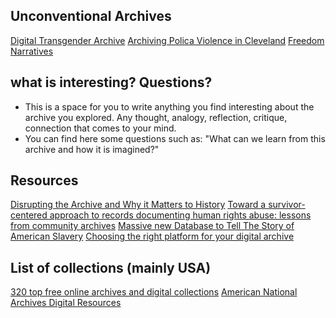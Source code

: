 ## Unconventional Archives
[Digital Transgender Archive](https://www.digitaltransgenderarchive.net/)
[Archiving Polica Violence in Cleveland](https://archivingpoliceviolence.org/collections/show/2)
[Freedom Narratives](https://freedomnarratives.org/index.php)
[]()



## what is interesting? Questions?

* This is a space for you to write anything you find interesting about the archive you explored. Any thought, analogy, reflection, critique, connection that comes to your mind.
* You can find here some questions such as: "What can we learn from this archive and how it is imagined?"

## Resources

[Disrupting the Archive and Why it Matters to History](https://www.artworkarchive.com/blog/disrupting-the-archive-and-why-it-matters-to-history)
[Toward a survivor-centered approach to records documenting human rights abuse: lessons from community archives](https://link.springer.com/article/10.1007/s10502-014-9220-6)
[Massive new Database to Tell The Story of American Slavery](https://www.smithsonianmag.com/history/massive-new-database-connect-billions-historic-records-tell-full-story-american-slavery-180973721/?fbclid=IwAR2ncrzkNhC9Q4IpFoJaYcBA3VHfZYgXyxBu6h-1a-l57D7OwhRnNT1YRjQ)
[Choosing the right platform for your digital archive](https://digitalfellows.commons.gc.cuny.edu/2021/03/22/choosing-the-right-platform-for-your-digital-archive/)
[]()

## List of collections (mainly USA)
[320 top free online archives and digital collections](https://theancestorhunt.com/blog/320-top-free-online-archives-and-digital-collections-for-historians-and-genealogists/?expand_article=1)
[American National Archives Digital Resources](https://www.archives.gov/nhprc/projects/digital-resources)
[]()

